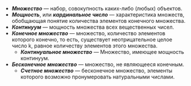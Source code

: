 - ***Множество*** — набор, совокупность каких-либо (любых) объектов.
- ***Мощность***, или ***кардинальное число*** — характеристика множеств, обобщающая понятие количества элементов конечного множества.
- ***Континуум*** — мощность множества всех вещественных чисел.
- ***Конечное множество*** — множество, количество элементов которого конечно, то есть, существует неотрицательное целое число k, равное количеству элементов этого множества.
  - ***Континуальное множество*** — Множество, имеющее мощность континуум.
- ***Бесконечное множество*** — множество, не являющееся конечным.
  - ***Счетное множество*** — бесконечное множество, элементы которого возможно пронумеровать натуральными числами.

 
